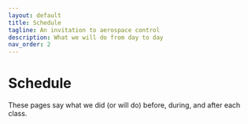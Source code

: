 ```yaml
---
layout: default
title: Schedule
tagline: An invitation to aerospace control
description: What we will do from day to day
nav_order: 2
---
```


# Schedule

These pages say what we did (or will do) before, during, and after each class.